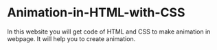 # Animation-in-HTML-with-CSS
In this website you will get code of HTML and CSS to make animation in webpage. It will help you to create animation.
